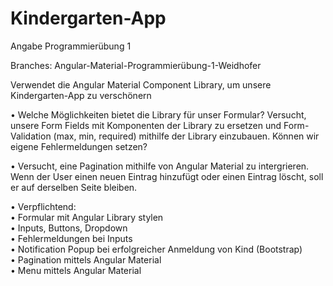 # Kindergarten-App

Angabe Programmierübung 1

Branches: Angular-Material-Programmierübung-1-Weidhofer

Verwendet die Angular Material Component Library, um unsere Kindergarten-App zu verschönern

  • Welche Möglichkeiten bietet die Library für unser Formular? Versucht, unsere Form Fields mit Komponenten der Library zu ersetzen und Form-Validation (max, min, required) mithilfe der Library einzubauen. Können wir eigene Fehlermeldungen setzen?
    
  • Versucht, eine Pagination mithilfe von Angular Material zu intergrieren. Wenn der User einen neuen Eintrag hinzufügt oder einen Eintrag löscht, soll er auf derselben Seite bleiben.

  • Verpflichtend: \
    • Formular mit Angular Library stylen \
    • Inputs, Buttons, Dropdown \
    • Fehlermeldungen bei Inputs \
    • Notification Popup bei erfolgreicher Anmeldung von Kind (Bootstrap) \
    • Pagination mittels Angular Material \
    • Menu mittels Angular Material 
